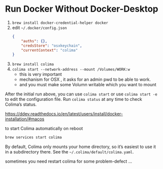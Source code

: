 
# Run Docker Without Docker-Desktop

1. `brew install docker-credential-helper docker`
2. edit `~/.docker/config.json`
    ```json
    {
        "auths": {},
        "credsStore": "osxkeychain",
        "currentContext": "colima"
    }
    ```
3. `brew install colima`
4. `colima start --network-address --mount /Volumes/WORK:w`
    - this is very important
    - mechanism for OSX , it asks for an admin pwd to be able to work.
    - and you must make some Volumn writable which you want to mount 

After the initial run above, you can use `colima start` or use `colima start -e` to edit the configuration file. Run `colima status` at any time to check Colima’s status.

https://ddev.readthedocs.io/en/latest/users/install/docker-installation/#macos

to start Colima automatically on reboot

```bash
brew services start colima
```

By default, Colima only mounts your home directory, so it’s easiest to use it in a subdirectory there. See the `~/.colima/default/colima.yaml`.


sometimes you need restart colima for some problem-defect ... 
